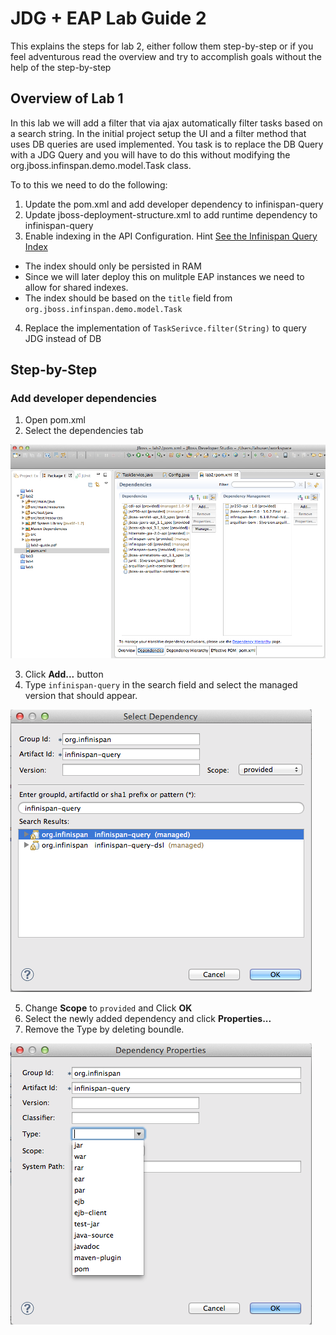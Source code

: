 # JDG + EAP Lab Guide 2
This explains the steps for lab 2, either follow them step-by-step or if you feel adventurous read the overview and try to accomplish goals without the help of the step-by-step

## Overview of Lab 1
In this lab we will add a filter that via ajax automatically filter tasks based on a search string. In the initial project setup the UI and a filter method that uses DB queries are used implemented. You task is to replace the DB Query with a JDG Query and you will have to do this without modifying the org.jboss.infinspan.demo.model.Task class. 

To to this we need to do the following:

1. Update the pom.xml and add developer dependency to infinispan-query
2. Update jboss-deployment-structure.xml to add runtime dependency to infinispan-query
3. Enable indexing in the API Configuration. Hint [See the Infinispan Query Index](http://red.ht/1nSniBo)
  - The index should only be persisted in RAM
  - Since we will later deploy this on mulitple EAP instances we need to allow for shared indexes.
  - The index should be based on the `title` field from `org.jboss.infinspan.demo.model.Task`
4. Replace the implementation of `TaskSerivce.filter(String)` to query JDG instead of DB

## Step-by-Step

### Add developer dependencies

1. Open pom.xml
2. Select the dependencies tab

  ![img1](images/lab2-image1.png)
  
3. Click **Add...** button
4. Type `infinispan-query` in the search field and select the managed version that should appear.

  ![img2](images/lab2-image2.png)
  
5. Change **Scope** to `provided` and Click **OK**
6. Select the newly added dependency and click **Properties...**
7. Remove the Type by deleting boundle.
  
  ![img3](images/lab2-image3.png)
